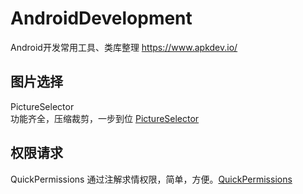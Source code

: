 # AndroidDevelopment
Android开发常用工具、类库整理 https://www.apkdev.io/
## 图片选择
PictureSelector  
功能齐全，压缩裁剪，一步到位 [PictureSelector](https://github.com/LuckSiege/PictureSelector)
## 权限请求
QuickPermissions 
通过注解求情权限，简单，方便。[QuickPermissions ](https://github.com/QuickPermissions/QuickPermissions)
